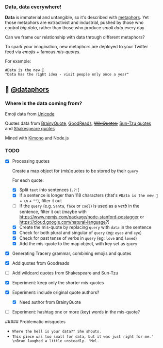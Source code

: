 ### Data, data everywhere!

**Data** is immaterial and untangible, so it's described with [metaphors](http://dismagazine.com/discussion/73298/sara-m-watson-metaphors-of-big-data). Yet those metaphors are extractivist and industrial, pushed by those who control *big data*, rather than those who produce *small data* every day. 

Can we frame our relationship with data through different metaphors? 

To spark your imagination, new metaphors are deployed to your Twitter feed via *emojis* + famous *mis-quotes*.

For example:

```
#Data is the new 🎅
"Data has the right idea - visit people only once a year"
```

## :hatching_chick: [@dataphors](https://twitter.com/@dataphors)

### Where is the data coming from?

Emoji data from [Unicode](http://www.unicode.org/emoji/charts/emoji-list.html)

Quotes data from [BrainyQuote](http://www.brainyquote.com), [GoodReads](https://www.goodreads.com/quotes), ~~[WikiQuotes](https://en.wikiquote.org/wiki/Main_Page),~~ [Sun-Tzu quotes](https://github.com/mattdesl/sun-tzu-quotes/blob/master/quotes.json) and [Shakespeare quotes](https://github.com/dariusk/corpora/blob/master/data/words/literature/shakespeare_phrases.json)

Mined with [Kimono](https://www.kimonolabs.com/) and Node.js

### TODO

- [x] Processing quotes

  Create a map object for (mis)quotes to be stored by their `query`  

  For each quote:

  * [x] Split `text` into sentences (`.?!`)
  * [x] If a sentence is longer than 118 characters (that's `#Data is the new 🎅` + `\n` + `""`), filter it out 
  * [ ] If the `query` (e.g. `Santa`, `face` or `cool`) is used as a *verb* in the sentence, filter it out (maybe with https://www.npmjs.com/package/node-stanford-postagger or https://cloud.google.com/natural-language?)
  * [x] Create the mis-quote by replacing `query` with `data` in the sentence
  * [x] Check for both plural and singular of `query` (eg: `eyes` and `eye`)
  * [x] Check for past tense of verbs in `query` (eg: `love` and `loved`)
  * [x] Add the mis-quote to the map object, with key set as `query`

- [x] Generating Tracery grammar, combining emojis and quotes

- [x] Add quotes from Goodreads

- [ ] Add wildcard quotes from Shakespeare and Sun-Tzu

- [x] Experiment: keep only the shorter mis-quotes

- [x] Experiment: include original quote authors?
  - [x] Need author from BrainyQuote

- [ ] Experiment: hashtag one or more (key) words in the mis-quote? 

##### Problematic misquotes

- `Where the hell is your data?" She shouts.`
- `This piece was too small for data‚ but it was just right for me.' \nBran laughed a little unsteadly. 'Mel.`